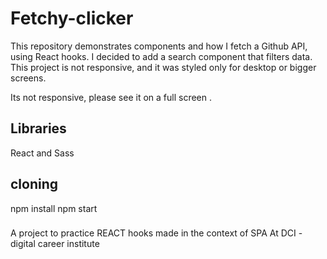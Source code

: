 # Fetchy-clicker
This repository demonstrates components and  how I fetch a Github API, using React hooks.
I decided to add a search component that filters data.
This project is not responsive, and it was styled only for desktop or bigger screens.

Its not responsive, please see it on a full screen . 

## Libraries
React and Sass


## cloning
npm install
npm start


### 
A project to practice REACT hooks made in the context of SPA 
At DCI - digital career institute